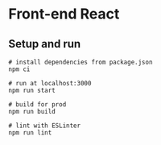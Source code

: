 # Front-end React

## Setup and run

```
# install dependencies from package.json
npm ci

# run at localhost:3000
npm run start

# build for prod
npm run build

# lint with ESLinter
npm run lint